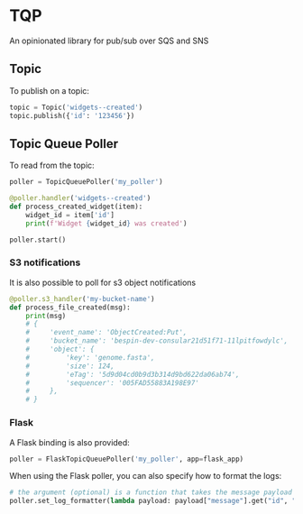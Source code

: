 # TQP

An opinionated library for pub/sub over SQS and SNS

## Topic

To publish on a topic:

```py
topic = Topic('widgets--created')
topic.publish({'id': '123456'})
```

## Topic Queue Poller

To read from the topic:

```py
poller = TopicQueuePoller('my_poller')

@poller.handler('widgets--created')
def process_created_widget(item):
    widget_id = item['id']
    print(f'Widget {widget_id} was created')

poller.start()
```

### S3 notifications

It is also possible to poll for s3 object notifications

```py
@poller.s3_handler('my-bucket-name')
def process_file_created(msg):
    print(msg)
    # {
    #     'event_name': 'ObjectCreated:Put',
    #     'bucket_name': 'bespin-dev-consular21d51f71-11lpitfowdylc',
    #     'object': {
    #         'key': 'genome.fasta',
    #         'size': 124,
    #         'eTag': '5d9d04cd0b9d3b314d9bd622da06ab74',
    #         'sequencer': '005FAD55883A198E97'
    #     },
    # }
```

### Flask

A Flask binding is also provided:

```py
poller = FlaskTopicQueuePoller('my_poller', app=flask_app)
```

When using the Flask poller, you can also specify how to format the logs:

```py
# the argument (optional) is a function that takes the message payload as input and return a message identifier
poller.set_log_formatter(lambda payload: payload["message"].get("id", "<NO ID>"))
```
